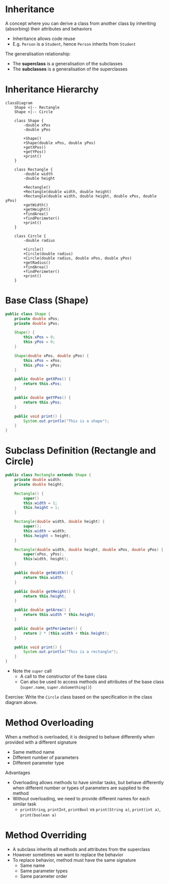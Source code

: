 # Inheritance

A concept where you can derive a class from another class by inheriting (absorbing) their attributes and behaviors

-   Inheritance allows code reuse
-   E.g. `Person` is a `Student`, hence `Person` inherits from `Student`

The generalisation relationship:

-   The **superclass** is a generalisation of the subclasses
-   The **subclasses** is a generalisation of the superclasses

# Inheritance Hierarchy

```mermaid
classDiagram
    Shape <|-- Rectangle
    Shape <|-- Circle

    class Shape {
        -double xPos
        -double yPos

        +Shape()
        +Shape(double xPos, double yPos)
        +getXPos()
        +getYPos()
        +print()
    }

    class Rectangle {
        -double width
        -double height

        +Rectangle()
        +Rectangle(double width, double height)
        +Rectangle(double width, double height, double xPos, double yPos)
        +getWidth()
        +getHeight()
        +findArea()
        +findPerimeter()
        +print()
    }

    class Circle {
        -double radius

        +Circle()
        +Circle(double radius)
        +Circle(double radius, double xPos, double yPos)
        +getRadius()
        +findArea()
        +findPerimeter()
        +print()
    }
```

# Base Class (Shape)

```java
public class Shape {
    private double xPos;
    private double yPos;

    Shape() {
        this.xPos = 0;
        this.yPos = 0;
    }

    Shape(double xPos, double yPos) {
        this.xPos = xPos;
        this.yPos = yPos;
    }

    public double getXPos() {
        return this.xPos;
    }

    public double getYPos() {
        return this.yPos;
    }

    public void print() {
        System.out.println("This is a shape");
    }
}
```

# Subclass Definition (Rectangle and Circle)

```java
public class Rectangle extends Shape {
    private double width;
    private double height;

    Rectangle() {
        super()
        this.width = 1;
        this.height = 1;
    }

    Rectangle(double width, double height) {
        super();
        this.width = width;
        this.height = height;
    }

    Rectangle(double width, double height, double xPos, double yPos) {
        super(xPos, yPos);
        this(width, height);
    }

    public double getWidth() {
        return this.width;
    }

    public double getHeight() {
        return this.height;
    }

    public double getArea() {
        return this.width * this.height;
    }

    public double getPerimeter() {
        return 2 * (this.width + this.height);
    }

    public void print() {
        System.out.println("This is a rectangle");
    }
}
```

-   Note the `super` call
    -   A call to the constructor of the base class
    -   Can also be used to access methods and attributes of the base class (`super.name`, `super.doSomething()`)

Exercise: Write the `Circle` class based on the specification in the class diagram above.

# Method Overloading

When a method is overloaded, it is designed to behave differently when provided with a different signature

-   Same method name
-   Different number of parameters
-   Different parameter type

Advantages

-   Overloading allows methods to have similar tasks, but behave differently when different number or types of parameters are supplied to the method
-   Without overloading, we need to provide different names for each similar task
    -   `printString`, `printInt`, `printBool` vs `print(String a)`, `print(int a)`, `print(boolean a)`

# Method Overriding

-   A subclass inherits all methods and attributes from the superclass
-   However sometimes we want to replace the behavior
-   To replace behavior, method must have the same signature
    -   Same name
    -   Same parameter types
    -   Same parameter order
